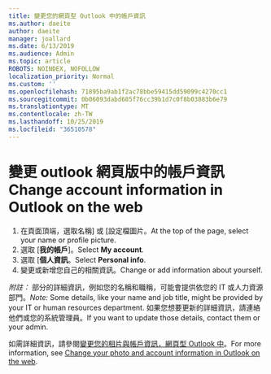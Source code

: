 ```yaml
---
title: 變更您的網頁型 Outlook 中的帳戶資訊
ms.author: daeite
author: daeite
manager: joallard
ms.date: 6/13/2019
ms.audience: Admin
ms.topic: article
ROBOTS: NOINDEX, NOFOLLOW
localization_priority: Normal
ms.custom: ''
ms.openlocfilehash: 71895ba9ab1f2ac78bbe59415dd59099c4270cc1
ms.sourcegitcommit: 0b06093dabd685f76cc39b1d7c0f8b03883b6e79
ms.translationtype: MT
ms.contentlocale: zh-TW
ms.lasthandoff: 10/25/2019
ms.locfileid: "36510578"
---
```

# <a name="change-account-information-in-outlook-on-the-web"></a><span data-ttu-id="e9a90-102">變更 outlook 網頁版中的帳戶資訊</span><span class="sxs-lookup"><span data-stu-id="e9a90-102">Change account information in Outlook on the web</span></span>

1. <span data-ttu-id="e9a90-103">在頁面頂端，選取名稱] 或 [設定檔圖片。</span><span class="sxs-lookup"><span data-stu-id="e9a90-103">At the top of the page, select your name or profile picture.</span></span>
1. <span data-ttu-id="e9a90-104">選取 [**我的帳戶**]。</span><span class="sxs-lookup"><span data-stu-id="e9a90-104">Select **My account**.</span></span>
1. <span data-ttu-id="e9a90-105">選取 [**個人資訊**。</span><span class="sxs-lookup"><span data-stu-id="e9a90-105">Select **Personal info**.</span></span>
1. <span data-ttu-id="e9a90-106">變更或新增您自己的相關資訊。</span><span class="sxs-lookup"><span data-stu-id="e9a90-106">Change or add information about yourself.</span></span>

<span data-ttu-id="e9a90-107">*附註：* 部分的詳細資訊，例如您的名稱和職稱，可能會提供依您的 IT 或人力資源部門。</span><span class="sxs-lookup"><span data-stu-id="e9a90-107">*Note:* Some details, like your name and job title, might be provided by your IT or human resources department.</span></span> <span data-ttu-id="e9a90-108">如果您想要更新的詳細資訊，請連絡他們或您的系統管理員。</span><span class="sxs-lookup"><span data-stu-id="e9a90-108">If you want to update those details, contact them or your admin.</span></span>

<span data-ttu-id="e9a90-109">如需詳細資訊，請參閱[變更您的相片與帳戶資訊，網頁型 Outlook 中](https://support.office.com/article/b2dbb289-851d-4bed-93c3-3e136f5659ec)。</span><span class="sxs-lookup"><span data-stu-id="e9a90-109">For more information, see [Change your photo and account information in Outlook on the web](https://support.office.com/article/b2dbb289-851d-4bed-93c3-3e136f5659ec).</span></span>